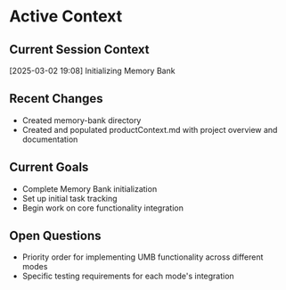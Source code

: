 # Active Context

## Current Session Context
[2025-03-02 19:08] Initializing Memory Bank

## Recent Changes
* Created memory-bank directory
* Created and populated productContext.md with project overview and documentation

## Current Goals
* Complete Memory Bank initialization
* Set up initial task tracking
* Begin work on core functionality integration

## Open Questions
* Priority order for implementing UMB functionality across different modes
* Specific testing requirements for each mode's integration